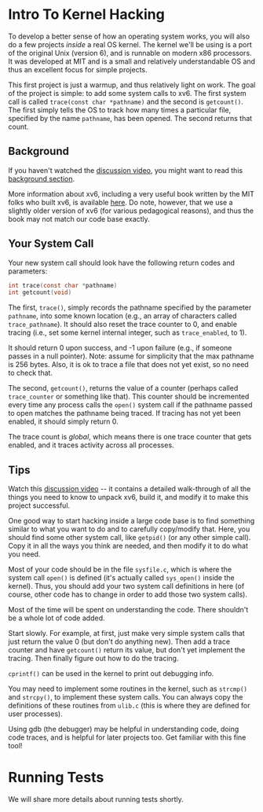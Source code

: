 # Intro To Kernel Hacking

To develop a better sense of how an operating system works, you will also 
do a few projects *inside* a real OS kernel. The kernel we'll be using is a
port of the original Unix (version 6), and is runnable on modern x86
processors. It was developed at MIT and is a small and relatively
understandable OS and thus an excellent focus for simple projects.

This first project is just a warmup, and thus relatively light on work. The
goal of the project is simple: to add some system calls to xv6. The first
system call is called `trace(const char *pathname)` and the second is `getcount()`.
The first simply tells the OS to track how many times a particular file,
specified by the name `pathname`, has been opened. The second returns
that count. 

## Background

If you haven't watched the [discussion
video](https://www.youtube.com/watch?v=vR6z2QGcoo8), you might want to read
this [background
section](https://github.com/remzi-arpacidusseau/ostep-projects/blob/master/initial-xv6/background.md). 

More information about xv6, including a very useful book written by the MIT
folks who built xv6, is available
[here](https://pdos.csail.mit.edu/6.828/2017/xv6.html). Do note, however, that
we use a slightly older version of xv6 (for various pedagogical reasons), and
thus the book may not match our code base exactly.


## Your System Call

Your new system call should look have the following return codes and
parameters: 

```c
int trace(const char *pathname)
int getcount(void)
```

The first, `trace()`, simply records the pathname specified by the parameter `pathname`, into
some known location (e.g., an array of characters called `trace_pathname`). 
It should also reset the trace counter to 0, and enable tracing (i.e., set some kernel
internal integer, such as `trace_enabled`, to 1).

It should return 0 upon success, and -1 upon failure (e.g., if someone passes in a null pointer).
Note: assume for simplicity that the max pathname is 256 bytes. Also, it is ok to trace
a file that does not yet exist, so no need to check that.

The second, `getcount()`, returns the value of a counter (perhaps called `trace_counter`
or something like that). This counter should be incremented every time any process calls the
`open()` system call if the pathname passed to open matches the pathname being traced.
If tracing has not yet been enabled, it should simply return 0.

The trace count is *global*, which means there is one trace counter that gets enabled,
and it traces activity across all processes.

## Tips

Watch this [discussion video](https://www.youtube.com/watch?v=vR6z2QGcoo8) --
it contains a detailed walk-through of all the things you need to know to
unpack xv6, build it, and modify it to make this project successful.

One good way to start hacking inside a large code base is to find something
similar to what you want to do and to carefully copy/modify that. Here, you
should find some other system call, like `getpid()` (or any other simple
call). Copy it in all the ways you think are needed, and then modify it to do
what you need.

Most of your code should be in the file `sysfile.c`, which is where the
system call `open()` is defined (it's actually called `sys_open()` inside
the kernel). Thus, you should add your two system call definitions in here
(of course, other code has to change in order to add those two system calls).

Most of the time will be spent on understanding the code. There shouldn't
be a whole lot of code added.

Start slowly. For example, at first, just make very simple system calls
that just return the value 0 (but don't do anything new). Then add a trace
counter and have `getcount()` return its value, but don't yet implement
the tracing. Then finally figure out how to do the tracing.

`cprintf()` can be used in the kernel to print out debugging info.

You may need to implement some routines in the kernel, such as `strcmp()`
and `strcpy()`, to implement these system calls. You can always copy
the definitions of these routines from `ulib.c` (this is where they
are defined for user processes).

Using gdb (the debugger) may be helpful in understanding code, doing code
traces, and is helpful for later projects too. Get familiar with this fine
tool!

# Running Tests

We will share more details about running tests shortly.
